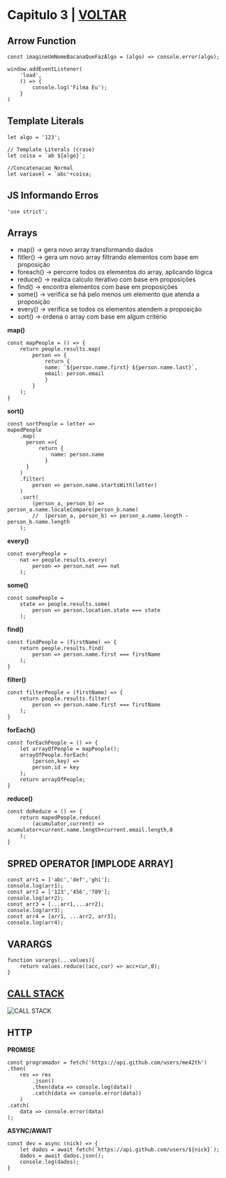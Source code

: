 # Capitulo 3 | [VOLTAR](../readme.md)

## Arrow Function
```
const imagineUmNomeBacanaQueFazAlgo = (algo) => console.error(algo); 

window.addEventListener(
    'load',
    () => {
        console.log('Filma Eu');   
    }
)
```

## Template Literals
```
let algo = '123';

// Template Literals (crase)
let coisa = `ab ${algo}`;

//Concatenacao Normal
let variavel = `abc'+coisa;
```

## JS Informando Erros
```
'use strict';
```

## Arrays
- map() -> gera novo array transformando dados
- fitler() -> gera um novo array filtrando elementos com base em proposição
- foreach() -> percorre todos os elementos do array, aplicando lógica
- reduce() -> realiza calculo iterativo com base em proposições
- find() -> encontra elementos com base em proposições
- some() -> verifica se há pelo menos um elemento que atenda a proposição
- every() -> verifica se todos os elementos atendem a proposição
- sort() -> ordena o array com base em algum critério 

**map()**
```
const mapPeople = () => {
    return people.results.map( 
        person => {
            return {
            name: `${person.name.first} ${person.name.last}`,
            email: person.email 
            }
        }
    );
}
```

**sort()**
```
const sortPeople = letter =>   
mapedPeople
    .map(
      person =>{
          return { 
              name: person.name 
            }
      }
    )
    .filter(
        person => person.name.startsWith(letter)
    )
    .sort(
        (person_a, person_b) => person_a.name.localeCompare(person_b.name)
        //  (person_a, person_b) => person_a.name.length - person_b.name.length
    );
```

**every()**
```
const everyPeople = 
    nat => people.results.every(
        person => person.nat === nat
    );
```

**some()**
```
const somePeople = 
    state => people.results.some(
        person => person.location.state === state
    );
```

**find()**
```
const findPeople = (firstName) => {
    return people.results.find(
        person => person.name.first === firstName 
    );
}
```

**filter()**
```
const filterPeople = (firstName) => {
    return people.results.filter(
        person => person.name.first === firstName
    );
}
```

**forEach()**
```
const forEachPeople = () => {
    let arrayOfPeople = mapPeople();
    arrayOfPeople.forEach( 
        (person,key) => 
        person.id = key
    );
    return arrayOfPeople;
}
```

**reduce()**
```
const doReduce = () => {
    return mapedPeople.reduce(
        (acumulator,current) => acumulator+current.name.length+current.email.length,0 
    );
}
```

## SPRED OPERATOR [IMPLODE ARRAY]
```
const arr1 = ['abc','def','ghi'];
console.log(arr1);
const arr2 = ['123','456','789'];
console.log(arr2);
const arr3 = [...arr1,...arr2];
console.log(arr3);
const arr4 = [arr1, ...arr2, arr3];
console.log(arr4);
```

## VARARGS 
```
function varargs(...values){    
    return values.reduce((acc,cur) => acc+cur,0);
}
```

## [CALL STACK](https://medium.com/reactbrasil/como-o-javascript-funciona-o-event-loop-e-o-surgimento-da-programa%C3%A7%C3%A3o-ass%C3%ADncrona-5-maneiras-de-18d0b8d6849a)
![CALL STACK](https://miro.medium.com/max/700/1*TozSrkk92l8ho6d8JxqF_w.gif)


## HTTP

**PROMISE**
```
const programador = fetch('https://api.github.com/users/me42th')
.then(
    res => res
        .json()
        .then(data => console.log(data))
        .catch(data => console.error(data))
    )
.catch(
    data => console.error(data)
);
```

**ASYNC/AWAIT**
```
const dev = async (nick) => {
    let dados = await fetch(`https://api.github.com/users/${nick}`); 
    dados = await dados.json();
    console.log(dados);
}
```
